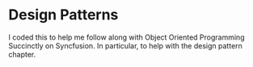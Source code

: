 # Design Patterns

I coded this to help me follow along with Object Oriented Programming Succinctly on Syncfusion.  In particular, to help with the design pattern chapter.